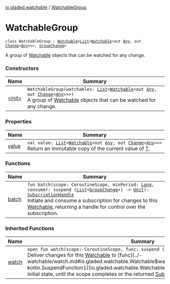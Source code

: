 [io.gladed.watchable](../index.md) / [WatchableGroup](./index.md)

# WatchableGroup

`class WatchableGroup : `[`Watchable`](../-watchable/index.md)`<`[`List`](https://kotlinlang.org/api/latest/jvm/stdlib/kotlin.collections/-list/index.html)`<`[`Watchable`](../-watchable/index.md)`<out `[`Any`](https://kotlinlang.org/api/latest/jvm/stdlib/kotlin/-any/index.html)`, out `[`Change`](../-change.md)`<`[`Any`](https://kotlinlang.org/api/latest/jvm/stdlib/kotlin/-any/index.html)`>>>, `[`GroupChange`](../-group-change/index.md)`>`

A group of [Watchable](../-watchable/index.md) objects that can be watched for any change.

### Constructors

| Name | Summary |
|---|---|
| [&lt;init&gt;](-init-.md) | `WatchableGroup(watchables: `[`List`](https://kotlinlang.org/api/latest/jvm/stdlib/kotlin.collections/-list/index.html)`<`[`Watchable`](../-watchable/index.md)`<out `[`Any`](https://kotlinlang.org/api/latest/jvm/stdlib/kotlin/-any/index.html)`, out `[`Change`](../-change.md)`<`[`Any`](https://kotlinlang.org/api/latest/jvm/stdlib/kotlin/-any/index.html)`>>>)`<br>A group of [Watchable](../-watchable/index.md) objects that can be watched for any change. |

### Properties

| Name | Summary |
|---|---|
| [value](value.md) | `val value: `[`List`](https://kotlinlang.org/api/latest/jvm/stdlib/kotlin.collections/-list/index.html)`<`[`Watchable`](../-watchable/index.md)`<out `[`Any`](https://kotlinlang.org/api/latest/jvm/stdlib/kotlin/-any/index.html)`, out `[`Change`](../-change.md)`<`[`Any`](https://kotlinlang.org/api/latest/jvm/stdlib/kotlin/-any/index.html)`>>>`<br>Return an immutable copy of the current value of [T](../-watchable/index.md#T). |

### Functions

| Name | Summary |
|---|---|
| [batch](batch.md) | `fun batch(scope: CoroutineScope, minPeriod: `[`Long`](https://kotlinlang.org/api/latest/jvm/stdlib/kotlin/-long/index.html)`, consumer: suspend (`[`List`](https://kotlinlang.org/api/latest/jvm/stdlib/kotlin.collections/-list/index.html)`<`[`GroupChange`](../-group-change/index.md)`>) -> `[`Unit`](https://kotlinlang.org/api/latest/jvm/stdlib/kotlin/-unit/index.html)`): `[`SubscriptionHandle`](../-subscription-handle/index.md)<br>Initiate and consume a subscription for changes to this [Watchable](../-watchable/index.md), returning a handle for control over the subscription. |

### Inherited Functions

| Name | Summary |
|---|---|
| [watch](../-watchable/watch.md) | `open fun watch(scope: CoroutineScope, func: suspend (`[`C`](../-watchable/index.md#C)`) -> `[`Unit`](https://kotlinlang.org/api/latest/jvm/stdlib/kotlin/-unit/index.html)`): `[`SubscriptionHandle`](../-subscription-handle/index.md)<br>Deliver changes for this [Watchable](../-watchable/index.md) to [func](../-watchable/watch.md#io.gladed.watchable.Watchable$watch(kotlinx.coroutines.CoroutineScope, kotlin.SuspendFunction1((io.gladed.watchable.Watchable.C, kotlin.Unit)))/func), starting with its initial state, until the scope completes or the returned [SubscriptionHandle](../-subscription-handle/index.md) is closed. |
